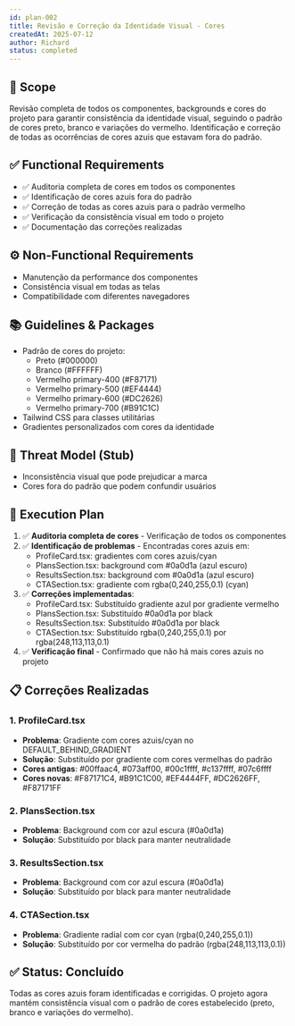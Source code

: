 ```yaml
---
id: plan-002
title: Revisão e Correção da Identidade Visual - Cores
createdAt: 2025-07-12
author: Richard
status: completed
---
```


## 🧩 Scope

Revisão completa de todos os componentes, backgrounds e cores do projeto para garantir consistência da identidade visual, seguindo o padrão de cores preto, branco e variações do vermelho. Identificação e correção de todas as ocorrências de cores azuis que estavam fora do padrão.

## ✅ Functional Requirements

- ✅ Auditoria completa de cores em todos os componentes
- ✅ Identificação de cores azuis fora do padrão
- ✅ Correção de todas as cores azuis para o padrão vermelho
- ✅ Verificação da consistência visual em todo o projeto
- ✅ Documentação das correções realizadas

## ⚙️ Non-Functional Requirements

- Manutenção da performance dos componentes
- Consistência visual em todas as telas
- Compatibilidade com diferentes navegadores

## 📚 Guidelines & Packages

- Padrão de cores do projeto: 
  - Preto (#000000)
  - Branco (#FFFFFF)
  - Vermelho primary-400 (#F87171)
  - Vermelho primary-500 (#EF4444)
  - Vermelho primary-600 (#DC2626)
  - Vermelho primary-700 (#B91C1C)
- Tailwind CSS para classes utilitárias
- Gradientes personalizados com cores da identidade

## 🔐 Threat Model (Stub)

- Inconsistência visual que pode prejudicar a marca
- Cores fora do padrão que podem confundir usuários

## 🔢 Execution Plan

1. ✅ **Auditoria completa de cores** - Verificação de todos os componentes
2. ✅ **Identificação de problemas** - Encontradas cores azuis em:
   - ProfileCard.tsx: gradientes com cores azuis/cyan
   - PlansSection.tsx: background com #0a0d1a (azul escuro)
   - ResultsSection.tsx: background com #0a0d1a (azul escuro)
   - CTASection.tsx: gradiente com rgba(0,240,255,0.1) (cyan)
3. ✅ **Correções implementadas**:
   - ProfileCard.tsx: Substituído gradiente azul por gradiente vermelho
   - PlansSection.tsx: Substituído #0a0d1a por black
   - ResultsSection.tsx: Substituído #0a0d1a por black
   - CTASection.tsx: Substituído rgba(0,240,255,0.1) por rgba(248,113,113,0.1)
4. ✅ **Verificação final** - Confirmado que não há mais cores azuis no projeto

## 📋 Correções Realizadas

### 1. ProfileCard.tsx
- **Problema**: Gradiente com cores azuis/cyan no DEFAULT_BEHIND_GRADIENT
- **Solução**: Substituído por gradiente com cores vermelhas do padrão
- **Cores antigas**: #00ffaac4, #073aff00, #00c1ffff, #c137ffff, #07c6ffff
- **Cores novas**: #F87171C4, #B91C1C00, #EF4444FF, #DC2626FF, #F87171FF

### 2. PlansSection.tsx
- **Problema**: Background com cor azul escura (#0a0d1a)
- **Solução**: Substituído por black para manter neutralidade

### 3. ResultsSection.tsx
- **Problema**: Background com cor azul escura (#0a0d1a)
- **Solução**: Substituído por black para manter neutralidade

### 4. CTASection.tsx
- **Problema**: Gradiente radial com cor cyan (rgba(0,240,255,0.1))
- **Solução**: Substituído por cor vermelha do padrão (rgba(248,113,113,0.1))

## ✅ Status: Concluído

Todas as cores azuis foram identificadas e corrigidas. O projeto agora mantém consistência visual com o padrão de cores estabelecido (preto, branco e variações do vermelho).
